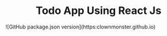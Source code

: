 <div align = "center">
    <h1 >Todo App Using React Js </h1>
</div>
![GitHub package.json version](https:clownmonster.github.io)

